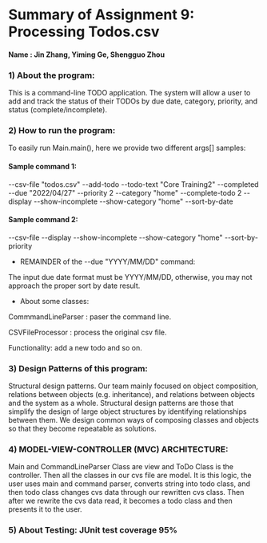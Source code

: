 # Summary of Assignment 9: Processing Todos.csv

#### Name : Jin Zhang, Yiming Ge, Shengguo Zhou

### 1) About the program:

This is a command-line TODO application. The system will allow a user to add and
track the status of their TODOs by due date, category, priority, and status
(complete/incomplete).

### 2) How to run the program:

To easily run Main.main(), here we provide two different args[] samples:

#### Sample command 1:
--csv-file "todos.csv" --add-todo --todo-text "Core Training2" --completed --due "2022/04/27" --priority 2 --category "home" --complete-todo 2 --display --show-incomplete --show-category "home" --sort-by-date

#### Sample command 2:
--csv-file --display --show-incomplete --show-category "home" --sort-by-priority

* REMAINDER of the --due "YYYY/MM/DD" command: 

The input due date format must be YYYY/MM/DD, otherwise, you may not approach the proper sort by date result.

* About some classes:

CommmandLineParser : paser the command line.

CSVFileProcessor : process the original csv file.

Functionality: add a new todo and so on.

### 3) Design Patterns of this program:

Structural design patterns. Our team mainly focused on object composition, relations between objects (e.g. inheritance), and relations between objects and the system as a whole.
Structural design patterns are those that simplify the design of large object structures by identifying relationships between them. We design common ways of composing classes and objects so that they become repeatable as solutions.

### 4) MODEL-VIEW-CONTROLLER (MVC) ARCHITECTURE:

Main and CommandLineParser Class are view and ToDo Class is the controller. Then all the classes in our cvs file are model.
It is this logic, the user uses main and command parser, converts string into todo class, and then todo class changes cvs data through our rewritten cvs class.
Then after we rewrite the cvs data read, it becomes a todo class and then presents it to the user.

### 5) About Testing: JUnit test coverage 95%